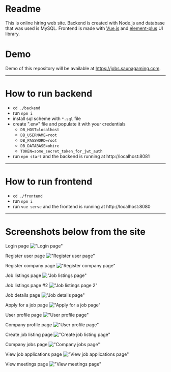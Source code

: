 # Readme

This is online hiring web site. Backend is created with Node.js and database that was used is MySQL. Frontend is made with [Vue.js](https://vuejs.org/) and [element-plus](https://element-plus.org/en-US/) UI library.

# Demo
Demo of this repository will be available at https://jobs.saunagaming.com.

---
# How to run backend
  - `cd ./backend`
  - run `npm i`
  - install sql scheme with `*.sql` file
  - create ".env" file and populate it with your credentials
    - `DB_HOST=localhost`
	- `DB_USERNAME=root`
	- `DB_PASSWORD=root`
	- `DB_DATABASE=ohire`
    - `TOKEN=some_secret_token_for_jwt_auth`
  - run `npm start` and the backend is running at http://localhost:8081
  ---
  # How to run frontend
  - `cd ./frontend`
  - run `npm i`
  - run `vue serve` and the frontend is running at http://localhost:8080

---
# Screenshots below from the site

Login page
!["Login page"](/images/login.png)

Register user page
!["Register user page"](/images/register.png)

Register company page
!["Register company page"](/images/register_company.png)

Job listings page
!["Job listings page"](/images/jobs_page.png)

Job listings page #2
!["Job listings page 2"](/images/jobs_page_2.png)

Job details page
!["Job details page"](/images/job_details.png)

Apply for a job page
!["Apply for a job page"](/images//user_apply_job.png)

User profile page
!["User profile page"](/images/user_profile.png)

Company profile page
!["User profile page"](/images/company_profile.png)

Create job listing page
!["Create job listing page"](/images/company_create_jobs.png)

Company jobs page
!["Company jobs page"](/images/company_jobs.png)

View job applications page
!["View job applications page"](/images/company_applications.png)

View meetings page
!["View meetings page"](/images/meetings.png)